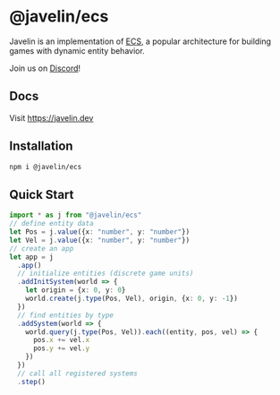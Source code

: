 # @javelin/ecs

Javelin is an implementation of [ECS](https://github.com/SanderMertens/ecs-faq), a popular architecture for building games with dynamic entity behavior.

Join us on [Discord](https://discord.gg/AbEWH3taWU)!

## Docs

Visit https://javelin.dev

## Installation

```sh
npm i @javelin/ecs
```

## Quick Start

```ts
import * as j from "@javelin/ecs"
// define entity data
let Pos = j.value({x: "number", y: "number"})
let Vel = j.value({x: "number", y: "number"})
// create an app
let app = j
  .app()
  // initialize entities (discrete game units)
  .addInitSystem(world => {
    let origin = {x: 0, y: 0}
    world.create(j.type(Pos, Vel), origin, {x: 0, y: -1})
  })
  // find entities by type
  .addSystem(world => {
    world.query(j.type(Pos, Vel)).each((entity, pos, vel) => {
      pos.x += vel.x
      pos.y += vel.y
    })
  })
  // call all registered systems
  .step()
```
